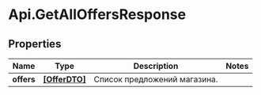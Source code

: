 # Api.GetAllOffersResponse

## Properties

Name | Type | Description | Notes
------------ | ------------- | ------------- | -------------
**offers** | [**[OfferDTO]**](OfferDTO.md) | Список предложений магазина. | 


